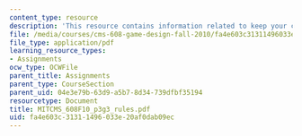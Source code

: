 ```yaml
---
content_type: resource
description: 'This resource contains information related to keep your cool: rules.'
file: /media/courses/cms-608-game-design-fall-2010/fa4e603c31311496033e20af0dab09ec_MITCMS_608F10_p3g3_rules.pdf
file_type: application/pdf
learning_resource_types:
- Assignments
ocw_type: OCWFile
parent_title: Assignments
parent_type: CourseSection
parent_uid: 04e3e79b-63d9-a5b7-8d34-739dfbf35194
resourcetype: Document
title: MITCMS_608F10_p3g3_rules.pdf
uid: fa4e603c-3131-1496-033e-20af0dab09ec
---
```


